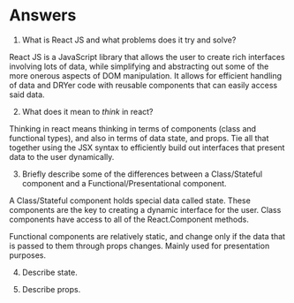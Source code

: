 # Answers

1.  What is React JS and what problems does it try and solve?

React JS is a JavaScript library that allows the user to create rich interfaces
involving lots of data, while simplifying and abstracting out some of the more
onerous aspects of DOM manipulation. It allows for efficient handling of data
and DRYer code with reusable components that can easily access said data.

2.  What does it mean to _think_ in react?

Thinking in react means thinking in terms of components (class and functional
types), and also in terms of data state, and props. Tie all that together
using the JSX syntax to efficiently build out interfaces that present data
to the user dynamically.

3.  Briefly describe some of the differences between a Class/Stateful component and a Functional/Presentational component.

A Class/Stateful component holds special data called state. These components
are the key to creating a dynamic interface for the user. Class components
have access to all of the React.Component methods.

Functional components are relatively static, and change only if the data that is
passed to them through props changes. Mainly used for presentation purposes.

4.  Describe state.

5.  Describe props.
